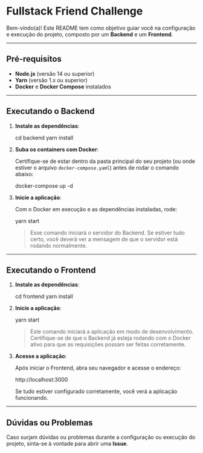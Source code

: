 # Fullstack Friend Challenge

Bem-vindo(a)! Este README tem como objetivo guiar você na configuração e execução do projeto, composto por um **Backend** e um **Frontend**.

---

## Pré-requisitos

- **Node.js** (versão 14 ou superior)
- **Yarn** (versão 1.x ou superior)
- **Docker** e **Docker Compose** instalados

---

## Executando o Backend

1. **Instale as dependências**:

   cd backend
   yarn install

2. **Suba os containers com Docker**:

   Certifique-se de estar dentro da pasta principal do seu projeto (ou onde estiver o arquivo `docker-compose.yaml`) antes de rodar o comando abaixo:

   docker-compose up -d

3. **Inicie a aplicação**:

   Com o Docker em execução e as dependências instaladas, rode:

   yarn start

   > Esse comando iniciará o servidor do Backend. Se estiver tudo certo, você deverá ver a mensagem de que o servidor está rodando normalmente.

---

## Executando o Frontend

1. **Instale as dependências**:

   cd frontend
   yarn install

2. **Inicie a aplicação**:

   yarn start

   > Este comando iniciará a aplicação em modo de desenvolvimento. Certifique-se de que o Backend já esteja rodando com o Docker ativo para que as requisições possam ser feitas corretamente.

3. **Acesse a aplicação**:

   Após iniciar o Frontend, abra seu navegador e acesse o endereço:

   http://localhost:3000

   Se tudo estiver configurado corretamente, você verá a aplicação funcionando.

---

## Dúvidas ou Problemas

Caso surjam dúvidas ou problemas durante a configuração ou execução do projeto, sinta-se à vontade para abrir uma **Issue**.
